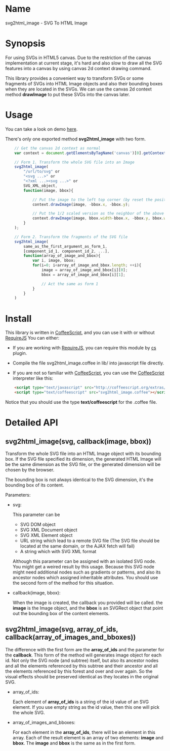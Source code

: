 Name
====

svg2html\_image - SVG To HTML Image

Synopsis
========

For using SVGs in HTML5 canvas.
Due to the restriction of the canvas implementation at current stage,
it's hard and also slow to draw all the SVG features into a canvas
by using canvas 2d context drawing command.

This library provides a convenient way to transform SVGs or
some fragments of SVGs into HTML Image objects and also
their bounding boxes when they are located in the SVGs.
We can use the canvas 2d context method **drawImage** to
put these SVGs into the canvas later.

Usage
=====

You can take a look on demo [here](http://cindylinz.github.com/Coffee-svg2html\_img/).

There's only one exported method **svg2html_image** with two form.

``` javascript
    // Get the canvas 2d context as normal
    var context = document.getElementsByTagName('canvas')[0].getContext('2d');

    // Form 1. Transform the whole SVG file into an Image
    svg2html_image(
        "/url/to/svg" or
        "<svg ...>" or
        "<?xml ...><svg ...>" or
        SVG_XML_object,
        function(image, bbox){

            // Put the image to the left top corner (by reset the position of the bounding box)
            context.drawImage(image, -bbox.x, -bbox.y);

            // Put the 1/2 scaled version as the neighbor of the above one
            context.drawImage(image, bbox.width-bbox.x, -bbox.y, bbox.width/2, bbox.height/2);
        }
    );

    // Form 2. Transform the fragments of the SVG file
    svg2html_image(
        same_as_the_first_argument_as_form_1,
        [component_id_1, component_id_2, ...],
        function(array_of_image_and_bbox){
            var i, image, bbox;
            for(i=0; i<array_of_image_and_bbox.length; ++i){
                image = array_of_image_and_bbox[i][0];
                bbox = array_of_image_and_bbox[i][1];

                // Act the same as form 1
            }
        }
    )
```

Install
=======

This library is written in [CoffeeScript][], and you can use it with or without [RequireJS][]
You can either:

+ If you are working with [RequireJS][], you can require this module by [cs][] plugin.

+ Compile the file svg2html\_image.coffee in lib/ into javascript file
  directly.

+ If you are not so familiar with [CoffeeScript][], you can use
  the [CoffeeScript][] interpreter like this:

``` html
    <script type="text/javascript" src="http://coffeescript.org/extras/coffee-script.js"></script>
    <script type="text/coffeescript" src="svg2html_image.coffee"></script>
```

  Notice that you should use the type **text/coffeescript** for the .coffee file.

[cs]: https://github.com/jrburke/require-cs
[CoffeeScript]: http://coffeescript.org/
[RequireJS]: http://requirejs.org/

Detailed API
============

svg2html\_image(svg, callback(image, bbox))
-------------------------------------------

  Transform the whole SVG file into an HTML Image object with its bounding box.
  If the SVG file specified its dimension, the generated HTML Image will be the same
  dimension as the SVG file, or the generated dimension will be chosen by the browser.

  The bounding box is not always identical to the SVG dimension,
  it's the bounding box of its content.

  Parameters:

  - svg:

    This parameter can be
    * SVG DOM object
    * SVG XML Document object
    * SVG XML Element object
    * URL string which lead to a remote SVG file
      (The SVG file should be located at the same domain, or the AJAX fetch will fail)
    * A string which with SVG XML format

    Although this parameter can be assigned with an isolated SVG node.
    You might get a weired result by this usage. Because this SVG node might need
    additional nodes such as gradients or patterns, and also its ancestor nodes
    which assigned inheritable attributes. You should use the second form of
    the method for this situation.

  - callback(image, bbox):

    When the image is created, the callback you provided will be called.
    the **image** is the Image object, and the **bbox** is an SVGRect object
    that point out the bounding box of the content elements.

svg2html\_image(svg, array\_of\_ids, callback(array\_of\_images\_and\_bboxes))
------------------------------------------------------------------------------

  The difference with the first form are the **array\_of\_ids** and the parameter for the **callback**.
  This form of the method will generates image object for each id.
  Not only the SVG node (and subtree) itself, but also its ancestor nodes and
  all the elements referenced by this subtree and their ancestor 
  and all the elements referenced by this forest and over and over again.
  So the visual effects should be preserved identical as they locates in the original SVG.

  - array\_of\_ids:

    Each element of **array\_of\_ids** is a string of the id value of an SVG element.
    If you use empty string as the id value, then this one will pick the whole SVG.

  - array\_of\_images\_and\_bboxes:

    For each element in the **array\_of\_ids**, there will be an element in this array.
    Each of the result element is an array of two elements: **image** and **bbox**.
    The **image** and **bbox** is the same as in the first form.

